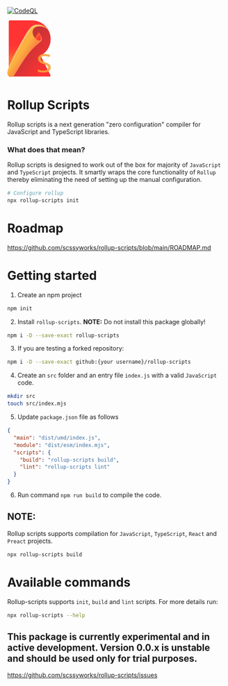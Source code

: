 [![CodeQL](https://github.com/scssyworks/rollup-scripts/actions/workflows/codeql.yml/badge.svg)](https://github.com/scssyworks/rollup-scripts/actions/workflows/codeql.yml)

<img src="./logo/rollup-scripts.svg" width="100px" />

# Rollup Scripts

Rollup scripts is a next generation "zero configuration" compiler for JavaScript
and TypeScript libraries.

### What does that mean?

Rollup scripts is designed to work out of the box for majority of `JavaScript`
and `TypeScript` projects. It smartly wraps the core functionality of `Rollup`
thereby eliminating the need of setting up the manual configuration.

```sh
# Configure rollup
npx rollup-scripts init
```

# Roadmap

https://github.com/scssyworks/rollup-scripts/blob/main/ROADMAP.md

# Getting started

1. Create an npm project

```sh
npm init
```

2. Install `rollup-scripts`. **NOTE:** Do not install this package globally!

```sh
npm i -D --save-exact rollup-scripts
```

3. If you are testing a forked repository:

```sh
npm i -D --save-exact github:{your username}/rollup-scripts
```

4. Create an `src` folder and an entry file `index.js` with a valid `JavaScript`
   code.

```sh
mkdir src
touch src/index.mjs
```

5. Update `package.json` file as follows

```json
{
  "main": "dist/umd/index.js",
  "module": "dist/esm/index.mjs",
  "scripts": {
    "build": "rollup-scripts build",
    "lint": "rollup-scripts lint"
  }
}
```

6. Run command `npm run build` to compile the code.

## NOTE:

Rollup scripts supports compilation for `JavaScript`, `TypeScript`, `React` and
`Preact` projects.

```sh
npx rollup-scripts build
```

# Available commands

Rollup-scripts supports `init`, `build` and `lint` scripts. For more details
run:

```sh
npx rollup-scripts --help
```

## This package is currently experimental and in active development. Version 0.0.x is unstable and should be used only for trial purposes.

https://github.com/scssyworks/rollup-scripts/issues
